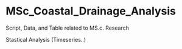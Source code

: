 # MSc_Coastal_Drainage_Analysis
Script, Data, and Table related to MS.c. Research

Stastical Analysis (Timeseries..)
